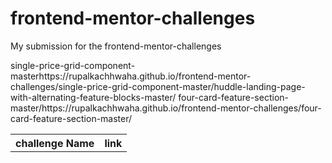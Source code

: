 # frontend-mentor-challenges

My submission for the frontend-mentor-challenges

<table>
  <tr>
    <th>challenge Name</th>
    <th>link</th>
  </tr>
  
  <tr>
    <tr>single-price-grid-component-master</tr>
    <tr>https://rupalkachhwaha.github.io/frontend-mentor-challenges/single-price-grid-component-master/</tr>
  </tr>
  <tr>
    <tr>huddle-landing-page-with-alternating-feature-blocks-master/</tr>
    <trhttps://rupalkachhwaha.github.io/frontend-mentor-challenges/huddle-landing-page-with-alternating-feature-blocks-master/</tr>
  </tr>
  <tr>
    <tr>four-card-feature-section-master/</tr>
    <tr>https://rupalkachhwaha.github.io/frontend-mentor-challenges/four-card-feature-section-master/</tr>
  </tr>
   
    
  
</table>
